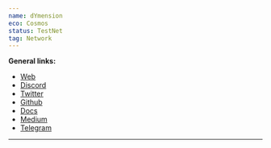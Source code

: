 ```yaml
---
name: dYmension
eco: Cosmos
status: TestNet
tag: Network
---
```


**General links:** 
- [Web]()
- [Discord](https://discord.gg/dymension)
- [Twitter](https://twitter.com/dYmensionXYZ) 
- [Github](https://github.com/dymensionxyz)
- [Docs](https://docs.dymension.xyz/)
- [Medium](https://medium.com/@dYmensionXYZ)
- [Telegram](https://t.me/dYmensionXYZ)

***